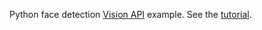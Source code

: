 Python face detection [Vision API](https://cloud.google.com/vision/) example.
See the [tutorial](https://cloud.google.com/vision/docs/face-tutorial).
